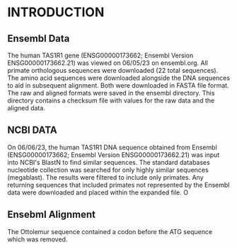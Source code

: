 # INTRODUCTION
## Ensembl Data
The human TAS1R1 gene (ENSG00000173662; Ensembl Version 
ENSG00000173662.21) was viewed on 06/05/23 on 
ensembl.org. All primate orthologous sequences were downloaded (22 
total sequences). The amino acid sequences were downloaded alongside the 
DNA sequences to aid in subsequent alignment. Both were downloaded in FASTA file format. The raw and aligned formats were saved in the ensembl directory. This directory contains a checksum file with values for the raw data and the aligned data. 

## NCBI DATA
On 06/06/23, the human TAS1R1 DNA sequence obtained from Ensembl 
(ENSG00000173662; Ensembl Version 
ENSG00000173662.21) was input into NCBI's BlastN to find 
similar sequences. The standard databases nucleotide collection was searched for only highly similar sequences (megablast). The results were filtered to include only primates. Any returning sequences that included primates not represented by the Ensembl data were downloaded and placed within the expanded file. O


## Ensebml Alignment 
The Ottolemur sequence contained a codon before the ATG sequence which was 
removed. 
